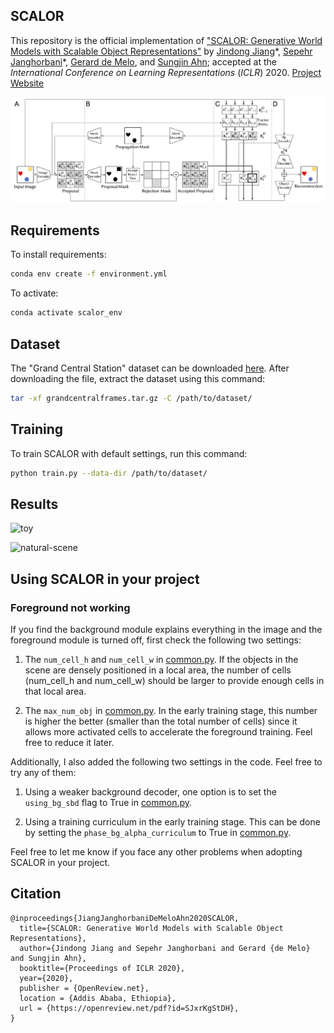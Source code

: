 ## SCALOR

This repository is the official implementation of ["SCALOR: Generative World Models with Scalable Object Representations"](https://arxiv.org/abs/1910.02384) by [Jindong Jiang](https://www.jindongjiang.me)\*, [Sepehr Janghorbani](http://janghorbani.net)\*, [Gerard de Melo](http://gerard.demelo.org), and [Sungjin Ahn](https://sungjinahn.com/); accepted at the *International Conference on Learning Representations* (*ICLR*) 2020. [Project Website](https://sites.google.com/view/scalor/home)

![Architecture](./figures/architecture.png)


## Requirements

To install requirements:

```bash
conda env create -f environment.yml
```

To activate:

```bash
conda activate scalor_env
```

## Dataset

The "Grand Central Station" dataset can be downloaded [here](https://bit.ly/36tckTa). After downloading the file, extract the dataset using this command:

```bash
tar -xf grandcentralframes.tar.gz -C /path/to/dataset/
```



## Training

To train SCALOR with default settings, run this command:

```bash
python train.py --data-dir /path/to/dataset/
```



## Results

![toy](./figures/toy.gif)

![natural-scene](./figures/natural-scene.gif)

## Using SCALOR in your project

### Foreground not working

If you find the background module explains everything in the image and the foreground module is turned off, first check the following two settings:

1. The `num_cell_h` and `num_cell_w` in [common.py](common.py). If the objects in the scene are densely positioned in a local area, the number of cells (num_cell_h and num_cell_w) should be larger to provide enough cells in that local area.

2. The `max_num_obj` in [common.py](common.py). In the early training stage, this number is higher the better (smaller than the total number of cells) since it allows more activated cells to accelerate the foreground training. Feel free to reduce it later.

Additionally, I also added the following two settings in the code. Feel free to try any of them:

1. Using a weaker background decoder, one option is to set the `using_bg_sbd` flag to True in [common.py](common.py).

2. Using a training curriculum in the early training stage. This can be done by setting the `phase_bg_alpha_curriculum` to True in [common.py](common.py).

Feel free to let me know if you face any other problems when adopting SCALOR in your project.

## Citation

```
@inproceedings{JiangJanghorbaniDeMeloAhn2020SCALOR,
  title={SCALOR: Generative World Models with Scalable Object Representations},
  author={Jindong Jiang and Sepehr Janghorbani and Gerard {de Melo} and Sungjin Ahn},
  booktitle={Proceedings of ICLR 2020},
  year={2020},
  publisher = {OpenReview.net},
  location = {Addis Ababa, Ethiopia},
  url = {https://openreview.net/pdf?id=SJxrKgStDH},
}
```


